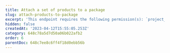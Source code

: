 ```yaml
---
title: Attach a set of products to a package
slug: attach-products-to-package
excerpt: 'This endpoint requires the following permission(s): `project_configuration:packages:read_write`.'
hidden: false
createdAt: '2023-04-12T15:55:05.253Z'
category: 648c78a5d7d50a06b022afb2
order: 6
parentDoc: 648c7ee8c6ff4f18d0ebb56b
---
```

